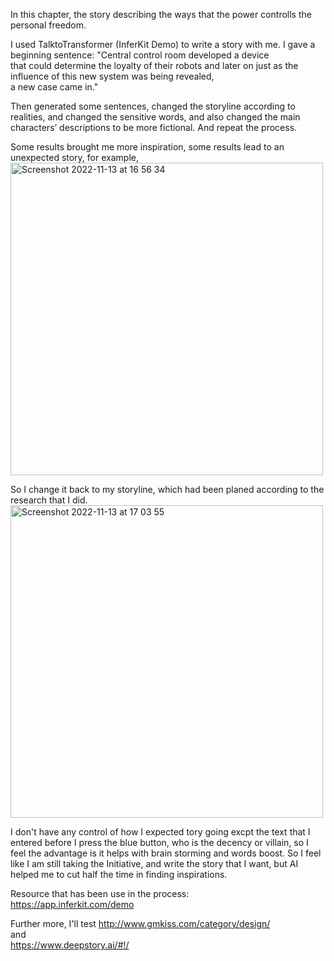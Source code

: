 In this chapter, the story describing the ways that the power controlls the personal freedom.

I used TalktoTransformer (InferKit Demo) to write a story with me. I gave a beginning sentence: "Central control room developed a device  
that could determine the loyalty of their robots and later on just as the influence of this new system was being revealed,  
a new case came in."  
  
Then generated some sentences, changed the storyline according to realities, and changed the sensitive words, and also changed the 
main characters’ descriptions to be more fictional. And repeat the process.  
  
Some results brought me more inspiration, some results lead to an unexpected story,  for example,   
<img width="500" alt="Screenshot 2022-11-13 at 16 56 34" src="https://user-images.githubusercontent.com/91618091/201534683-f464cb3b-ce8d-4e16-bec4-78fc3419dbfb.png">
  
  
So I change it back to my storyline, which had been planed according to the research that I did.   
<img width="500" alt="Screenshot 2022-11-13 at 17 03 55" src="https://user-images.githubusercontent.com/91618091/201534681-76eba796-a2a1-48b3-8548-27c0eed799d1.png">

I don't have any control of how I expected tory going excpt the text that I entered before I press the blue button, who is the decency or villain, so I feel the advantage is it helps with brain storming and words boost. So I feel like I am still taking the Initiative, and write the story that I want, but AI helped me to cut half the time in finding inspirations. 
   
Resource that has been use in the process:  
https://app.inferkit.com/demo  

Further more, I'll test 
http://www.gmkiss.com/category/design/  
and  
https://www.deepstory.ai/#!/  
  
